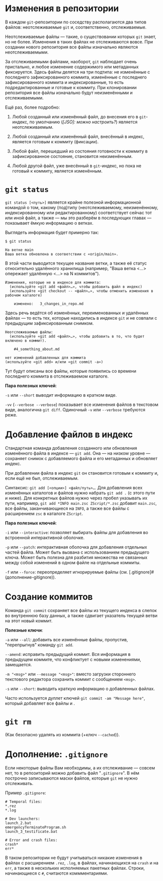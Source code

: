 # Изменения в репозитории

В каждом `git`-репозитории по соседству располагаются два типов файлов: неотслеживаемые `git` и, соответственно,
отслеживаемые.

Неотслеживаемые файлы — такие, о существовании которых `git` знает, но не более. Изменения в таких файлах не
отслеживаются вовсе. При создании нового репозитория все файлы изначально являются неотслеживаемыми.

За отслеживаемыми файлами, наоборот, `git` наблюдает очень пристально, и любое изменение содержимого или 
метаданных фиксируется. Здесь файлы делятся на три подтипа: не изменённые с последнего зафиксированного коммита, 
изменённые с последнего зафиксированного коммита и индексированные, то есть подредактированные и готовые к коммиту. 
При клонировании репозитория все файлы изначально будут неизменёнными и отслеживаемыми.

Ещё раз, более подробно:

1) Любой созданный или изменённый файл, до внесения его в `git`-индекс, по умолчанию (_[JSO]: можно настроить?_) является неотслеживаемым.

2) Любой созданный или изменённый файл, внесённый в индекс, является готовым к коммиту (фиксации).

3) Любой файл, перешедший из состояния готовности к коммиту в зафиксированное состояние, становится неизменённым.

4) Любой другой файл, уже внесённый в `git`-индекс, но пока не готовый к коммиту, является изменённым.

# `git status`

`git status [<путь>]` является крайне полезной информационной командой о том, какому (под)типу (неотслеживаемому, 
неизменённому, индексированному или редактированному) соответствует сейчас тот или иной файл, а также — мы это 
разберём в последующих главах — показывает ёмкую информацию о ветках.

Выглядеть информация будет примерно так:
```
$ git status

На ветке main
Ваша ветка обновлена в соответствии с «origin/main».
```
В этой части выводится текущее название ветки, а также её статус относительно удалённого хранилища (например, 
"Ваша ветка <…> опережает удалённую <…> на N коммитов").

```
Изменения, которые не в индексе для коммита:
  (используйте «git add <файл>…», чтобы добавить файл в индекс)
  (используйте «git checkout -- <файл>…», чтобы отменить изменения в рабочем каталоге)

    изменено:   3_changes_in_repo.md
```
Здесь речь ведётся об изменённых, переименованных и удалённых файлах — то есть тех, которые находились в 
индексе `git` и не совпали с предыдущим зафиксированным снимком.

```
Неотслеживаемые файлы:
  (используйте «git add <файл>…», чтобы добавить в то, что будет включено в коммит).

    #4_something_about.md

нет изменений добавленных для коммита
(используйте «git add» и/или «git commit -a»)
```
Тут будут описаны все файлы, которые появились со времени последнего коммита в отслеживаемом каталоге.

**Пара полезных ключей**: 

`-s` или `--short` выводит информацию в кратком виде.

`-vv` (`--verbose --verbose`) показывает все изменения файлов в текстовом виде, аналогична `git diff`.
Одиночный `-v` или `--verbose` требуются реже.


# Добавление файлов в индекс

Стандартная команда добавления созданного или обновления изменённого файла в индексе — `git add`. Она — 
на низком уровне — сохраняет снимок с добавляемого файла и его метаданных и обновляет индекс. 

При добавлении файла в индекс `git` он становится готовым к коммиту и, если ещё не был, отслеживаемым.

Синтаксис: `git add [<опции>] <файл/путь>…`. Для добавления всех изменённых каталогов и файлов нужно 
набрать `git add .` (с этого пути и ниже). Для конкретных файлов нужно через пробел указывать их пути, 
например, `git add *INFO main.zsc ZScript/*.zsc` добавит `main.zsc`, все файлы, заканчивающиеся на 
`INFO`, а также все файлы с расширением `zsc` в каталоге `ZScript`.

**Пара полезных ключей**: 

`-i` или `--interactive`: позволяет выбирать файлы для добавления во встроенной интерактивной оболочке.

`-p` или `--patch`: интерактивная оболочка для добавления отдельных частей файла. Может быть вызвана 
с использованием предыдущего ключа. Может быть полезна для разбития множества не связанных между 
собой изменений в одном файле на отдельные коммиты.

`-f` или `--force`: переопределяет игнорируемые файлы (см. [.gitignore]#(дополнение-gitignore\)).

# Создание коммитов

Команда `git commit` сохраняет все файлы из текущего индекса в слепок во внутреннюю базу данных, а также 
сдвигает указатель текущей ветви на этот новый коммит.

**Полезные ключи**:

`-a` или `--all`: добавить все изменённые файлы, пропустив, "перепрыгнув" команду `git add`.

`--amend`: исправить предыдущий коммит. Вся информация в предыдущем коммите, что конфликтует с новыми 
изменениями, замещается.

`-m "<msg>"` или `--message "<msg>"`: вместо загрузки стороннего текстового редактора сохранить коммит с 
сообщением `<msg>`.

`-s` или `--short`: выводить краткую информацию о добавленных файлах.

Часто используется дуплет ключей `git commit -am "Message here"`, который добавляет все файлы и .


# `git rm`

(Как безопасно удалять из коммита (+ключ `--cached`)).

# Дополнение: `.gitignore`

Если некоторые файлы Вам необходимы, а их отслеживание — совсем нет, то в репозиторий можно добавить файл 
"`.gitignore`". В нём построчно записываются маски файлов, которые `git` не нужно отслеживать.

Пример `.gitignore`:
```
# Temporal files:
*.rez
*.log

# Dev launchers:
launch_2.bat
emergencyTerminateProgram.sh
launch_3_testificate.bat

# Error and crash files:
crash*
err*
```
В таком репозитории не будут учитываться никакие изменения в файлах с расширением `.rez`, `.log`, в файлах, 
начинающихся на `crash` и на `err`, а также в нескольких исполняемых пакетных файлах. Строки, начинающиеся с 
`#`, считаются коммментариями.
